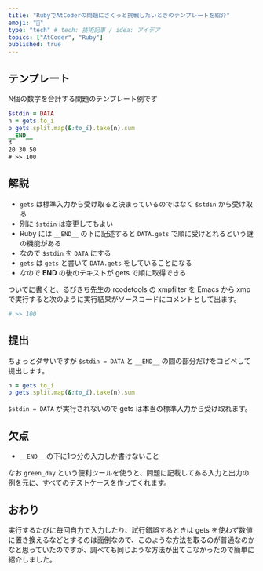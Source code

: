 ```yaml
---
title: "RubyでAtCoderの問題にさくっと挑戦したいときのテンプレートを紹介"
emoji: "📑"
type: "tech" # tech: 技術記事 / idea: アイデア
topics: ["AtCoder", "Ruby"]
published: true
---
```


## テンプレート

N個の数字を合計する問題のテンプレート例です

```ruby
$stdin = DATA
n = gets.to_i
p gets.split.map(&:to_i).take(n).sum
__END__
3
20 30 50
# >> 100
```

## 解説

- `gets` は標準入力から受け取ると決まっているのではなく `$stdin` から受け取る
- 別に `$stdin` は変更してもよい
- Ruby には `__END__` の下に記述すると `DATA.gets` で順に受けとれるという謎の機能がある
- なので `$stdin` を `DATA` にする
- `gets` は `gets` と書いて `DATA.gets` をしていることになる
- なので __END__ の後のテキストが gets で順に取得できる

ついでに書くと、るびきち先生の rcodetools の xmpfilter を Emacs から xmp で実行すると次のように実行結果がソースコードにコメントとして出ます。

```ruby
# >> 100
```

## 提出 

ちょっとダサいですが `$stdin = DATA` と `__END__` の間の部分だけをコピペして提出します。

```ruby
n = gets.to_i
p gets.split.map(&:to_i).take(n).sum
```

`$stdin = DATA` が実行されないので gets は本当の標準入力から受け取れます。

## 欠点

- `__END__` の下に1つ分の入力しか書けないこと

なお `green_day` という便利ツールを使うと、問題に記載してある入力と出力の例を元に、すべてのテストケースを作ってくれます。

## おわり

実行するたびに毎回自力で入力したり、試行錯誤するときは gets を使わず数値に置き換えるなどとするのは面倒なので、このような方法を取るのが普通なのかなと思っていたのですが、調べても同じような方法が出てこなかったので簡単に紹介しました。
